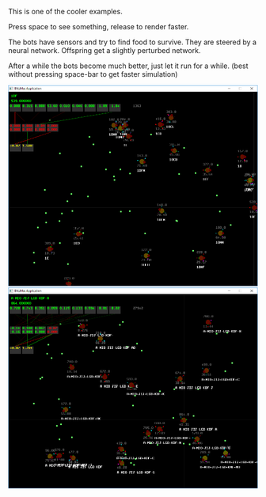 This is one of the cooler examples.

Press space to see something, release to render faster.

The bots have sensors and try to find food to survive.
They are steered by a neural network.
Offspring get a slightly perturbed network.

After a while the bots become much better, just let it run for a while.
(best without pressing space-bar to get faster simulation)

![alt tag](https://github.com/eme64/Hobby-Projects-Archive/blob/master/BlitzMax%20Projects/Simulations/neural%20network/img1.png?raw=true "nn")
![alt tag](https://github.com/eme64/Hobby-Projects-Archive/blob/master/BlitzMax%20Projects/Simulations/neural%20network/img2.png?raw=true "nn")
